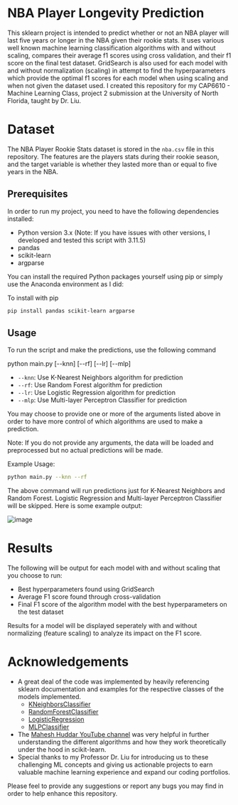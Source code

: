 # NBA Player Longevity Prediction

This sklearn project is intended to predict whether or not an NBA player will last five years or longer in the NBA given their rookie stats. It uses various well known machine learning classification algorithms with and without scaling, compares their average f1 scores using cross validation, and their f1 score on the final test dataset. GridSearch is also used for each model with and without normalization (scaling) in attempt to find the hyperparameters which provide the optimal f1 scores for each model when using scaling and when not given the dataset used. I created this repository for my CAP6610 - Machine Learning Class, project 2 submission at the University of North Florida, taught by Dr. Liu.

# Dataset

The NBA Player Rookie Stats dataset is stored in the `nba.csv` file in this repository. The features are the players stats during their rookie season, and the target variable is whether they lasted more than or equal to five years in the NBA.

## Prerequisites

In order to run my project, you need to have the following dependencies installed:

- Python version 3.x (Note: If you have issues with other versions, I developed and tested this script with 3.11.5)
- pandas
- scikit-learn
- argparse

You can install the required Python packages yourself using pip or simply use the Anaconda environment as I did:

To install with pip

```bash
pip install pandas scikit-learn argparse
```

## Usage

To run the script and make the predictions, use the following command

python main.py [--knn] [--rf] [--lr] [--mlp]

- `--knn`: Use K-Nearest Neighbors algorithm for prediction
- `--rf`: Use Random Forest algorithm for prediction
- `--lr`: Use Logistic Regression algorithm for prediction
- `--mlp`: Use Multi-layer Perceptron Classifier for prediction

You may choose to provide one or more of the arguments listed above in order to have more control of which algorithms are used to make a prediction. 

Note: If you do not provide any arguments, the data will be loaded and preprocessed but no actual predictions will be made.

Example Usage: 

```bash
python main.py --knn --rf
```

The above command will run predictions just for K-Nearest Neighbors and Random Forest. Logistic Regression and Multi-layer Perceptron Classifier will be skipped. Here is some example output: 

![image](https://github.com/Windz-GameDev/CAP6610_ML_Project_2_NBA_Player_Duration_Prediction_Aaron_Goldstein/assets/97154040/7d1e6681-f9f4-4416-95b4-5c98f408b812)

# Results

The following will be output for each model with and without scaling that you choose to run:

- Best hyperparameters found using GridSearch
- Average F1 score found through cross-validation
- Final F1 score of the algorithm model with the best hyperparameters on the test dataset

Results for a model will be displayed seperately with and without normalizing (feature scaling) to analyze its impact on the F1 score.

# Acknowledgements
- A great deal of the code was implemented by heavily referencing sklearn documentation and examples for the respective classes of the models implemented.
    - [KNeighborsClassifier](https://scikit-learn.org/stable/modules/generated/sklearn.neighbors.KNeighborsClassifier.html#sklearn.neighbors.KNeighborsClassifier.kneighbors)
    - [RandomForestClassifier](https://scikit-learn.org/stable/modules/generated/sklearn.ensemble.RandomForestClassifier.html#sklearn.ensemble.RandomForestClassifier)
    - [LogisticRegression](https://scikit-learn.org/stable/modules/generated/sklearn.linear_model.LogisticRegression.html#sklearn.linear_model.LogisticRegression)
    - [MLPClassifier](https://scikit-learn.org/stable/modules/generated/sklearn.neural_network.MLPClassifier.html)
- The [Mahesh Huddar YouTube channel](https://www.youtube.com/@MaheshHuddar) was very helpful in further understanding the different algorithms and how they work theoretically under the hood in scikit-learn.
- Special thanks to my Professor Dr. Liu for introducing us to these challenging ML concepts and giving us actionable projects to earn valuable machine learning experience and expand our coding portfolios.

Please feel to provide any suggestions or report any bugs you may find in order to help enhance this repository. 
